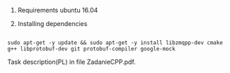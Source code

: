 1. Requirements
ubuntu 16.04

2. Installing dependencies
```

sudo apt-get -y update && sudo apt-get -y install libzmqpp-dev cmake g++ libprotobuf-dev git protobuf-compiler google-mock

```
Task description(PL) in file ZadanieCPP.pdf.

